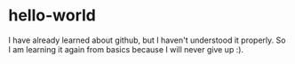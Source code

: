 # hello-world

I have already learned about github, but I haven't understood it properly. 
So I am learning it again from basics because I will never give up :).
